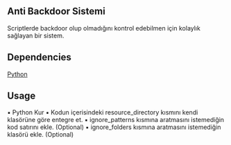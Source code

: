 ## Anti Backdoor Sistemi
Scriptlerde backdoor olup olmadığını kontrol edebilmen için kolaylık sağlayan bir sistem.
## Dependencies 
[Python ](https://www.python.org/)

## Usage
▪ Python Kur
▪ Kodun içerisindeki resource_directory kısmını kendi klasörüne göre entegre et.
▪ ignore_patterns kısmına aratmasını istemediğin kod satırını ekle. (Optional)
▪ ignore_folders kısmına aratmasını istemediğin klasörü ekle. (Optional)
